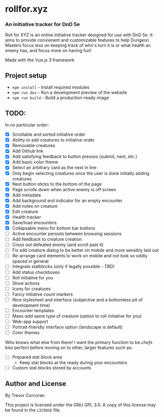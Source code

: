 # rollfor.xyz
### An initiative tracker for DnD 5e

Roll for XYZ is an online initiative tracker designed for use with DnD 5e.
It aims to provide convienent and customizable features to help Dungeon Masters
focus less on keeping track of who's turn it is or what health an enemy has, and
focus more on having fun!

Made with the Vue.js 3 framework

## Project setup

* `npm install` - Install required modules
* `npm run dev` - Run a development preview of the website
* `npm run build` - Build a production-ready image

## TODO:
In no particular order:
- [x] Scrollable and sorted initiative order
- [x] Ability to add creatures to initiative order
- [x] Removable creatures
- [x] Add Github link
- [x] Add satisfying feedback to button presses (submit, next, etc.)
- [x] Add basic color theme
- [x] Select an arbitrary card as the next in line
- [x] Only begin selecting creatures once the user is done initially adding creatures
- [x] Next button sticks to the bottom of the page
- [x] Page scrolls down when active enemy is off screen
- [x] Add metadata
- [x] Add background and indicator for an empty encounter
- [x] Add notes on creature
- [x] Edit creature
- [x] Health tracker
- [x] Save/load encounters
- [x] Collapsable menu for bottom bar buttons
- [ ] Active encounter persists between browsing sessions
- [ ] Add feedback to creature creation
- [ ] Cross out defeated enemy (and scroll past it)
- [ ] Fix add creature dialog to be better on mobile and more sensibly laid out
- [ ] Re-arrange card elements to work on mobile and not look so oddly spaced in general
- [ ] Integrate statblocks (only if legally possible - TBD)
- [ ] Add status checkboxes
- [ ] Roll initiative for you
- [ ] Show actions
- [ ] Icons for creatures
- [ ] Fancy initiative count markers
- [ ] Nice stylesheet and interface (subjective and a bottomless pit of development time)
- [ ] Encounter templates
- [ ] Mass-add same type of creature (option to roll initiative for you)
- [ ] Web-app support
- [ ] Portrait-friendly interface option (landscape is default)
- [ ] Color themes

Who knows what else from there! I want the primary function to be *chefs kiss* perfect before moving on to
other, larger features such as:
- [ ] Prepared stat block area
  - Keep stat blocks at the ready during your encounters
- [ ] Custom stat blocks stored by accounts

## Author and License
By Trevor Corcoran

This project is licensed under the GNU GPL 3.0. A copy of this license may be found in the `LICENSE` file.

